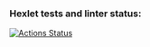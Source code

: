 ### Hexlet tests and linter status:
[![Actions Status](https://github.com/erzhan12/python-project-50/actions/workflows/hexlet-check.yml/badge.svg)](https://github.com/erzhan12/python-project-50/actions)